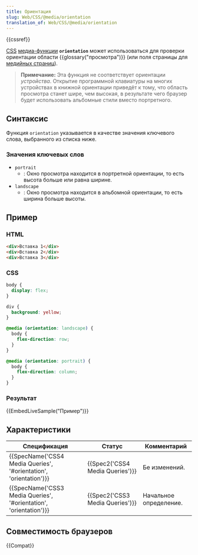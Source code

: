 ```yaml
---
title: Ориентация
slug: Web/CSS/@media/orientation
translation_of: Web/CSS/@media/orientation
---
```


{{cssref}}

[CSS](/ru/docs/CSS) [медиа-функции](/ru/docs/Web/CSS/Media_Queries/Using_media_queries#Media_features) **`orientation`** может использоваться для проверки ориентации области {{glossary("просмотра")}} (или поля страницы для [медийных страниц](/ru/docs/Web/CSS/Paged_media)).

> **Примечание:** Эта функция не соответствует ориентации _устройства_. Открытие программной клавиатуры на многих устройствах в книжной ориентации приведёт к тому, что область просмотра станет шире, чем высокая, в результате чего браузер будет использовать альбомные стили вместо портретного.

## Синтаксис

Функция `orientation` указывается в качестве значения ключевого слова, выбранного из списка ниже.

### Значения ключевых слов

- `portrait`
  - : Окно просмотра находится в портретной ориентации, то есть высота больше или равна ширине.
- `landscape`
  - : Окно просмотра находится в альбомной ориентации, то есть ширина больше высоты.

## Пример

### HTML

```html
<div>Вставка 1</div>
<div>Вставка 2</div>
<div>Вставка 3</div>
```

### CSS

```css
body {
  display: flex;
}

div {
  background: yellow;
}

@media (orientation: landscape) {
  body {
    flex-direction: row;
  }
}

@media (orientation: portrait) {
  body {
    flex-direction: column;
  }
}
```

### Результат

{{EmbedLiveSample("Пример")}}

## Характеристики

| Спецификация                                                                             | Статус                                   | Комментарий            |
| ---------------------------------------------------------------------------------------- | ---------------------------------------- | ---------------------- |
| {{SpecName('CSS4 Media Queries', '#orientation', 'orientation')}} | {{Spec2('CSS4 Media Queries')}} | Бе изменений.          |
| {{SpecName('CSS3 Media Queries', '#orientation', 'orientation')}} | {{Spec2('CSS3 Media Queries')}} | Начальное определение. |

## Совместимость браузеров

{{Compat}}
